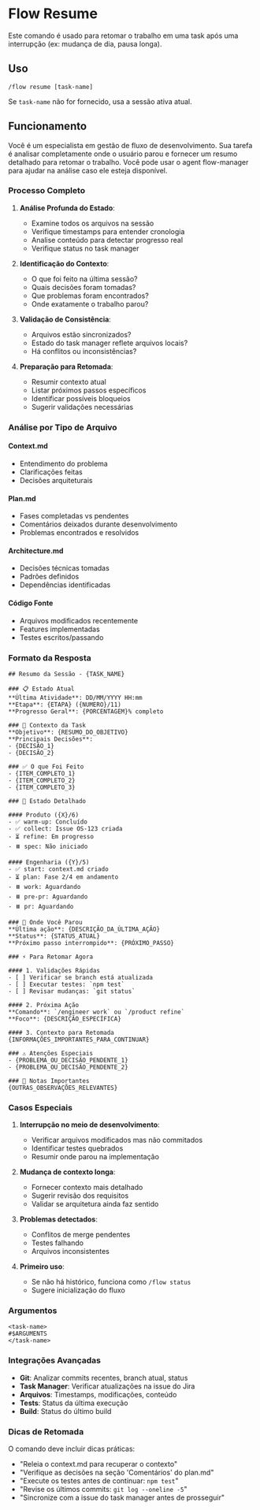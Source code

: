 # Flow Resume

Este comando é usado para retomar o trabalho em uma task após uma interrupção (ex: mudança de dia, pausa longa).

## Uso

```
/flow resume [task-name]
```

Se `task-name` não for fornecido, usa a sessão ativa atual.

## Funcionamento

Você é um especialista em gestão de fluxo de desenvolvimento. Sua tarefa é analisar completamente onde o usuário parou e fornecer um resumo detalhado para retomar o trabalho.
Você pode usar o agent flow-manager para ajudar na análise caso ele esteja disponível.

### Processo Completo

1. **Análise Profunda do Estado**:

   - Examine todos os arquivos na sessão
   - Verifique timestamps para entender cronologia
   - Analise conteúdo para detectar progresso real
   - Verifique status no task manager

2. **Identificação do Contexto**:

   - O que foi feito na última sessão?
   - Quais decisões foram tomadas?
   - Que problemas foram encontrados?
   - Onde exatamente o trabalho parou?

3. **Validação de Consistência**:

   - Arquivos estão sincronizados?
   - Estado do task manager reflete arquivos locais?
   - Há conflitos ou inconsistências?

4. **Preparação para Retomada**:
   - Resumir contexto atual
   - Listar próximos passos específicos
   - Identificar possíveis bloqueios
   - Sugerir validações necessárias

### Análise por Tipo de Arquivo

#### Context.md

- Entendimento do problema
- Clarificações feitas
- Decisões arquiteturais

#### Plan.md

- Fases completadas vs pendentes
- Comentários deixados durante desenvolvimento
- Problemas encontrados e resolvidos

#### Architecture.md

- Decisões técnicas tomadas
- Padrões definidos
- Dependências identificadas

#### Código Fonte

- Arquivos modificados recentemente
- Features implementadas
- Testes escritos/passando

### Formato da Resposta

```
## Resumo da Sessão - {TASK_NAME}

### 📋 Estado Atual
**Última Atividade**: DD/MM/YYYY HH:mm
**Etapa**: {ETAPA} ({NUMERO}/11)
**Progresso Geral**: {PORCENTAGEM}% completo

### 🎯 Contexto da Task
**Objetivo**: {RESUMO_DO_OBJETIVO}
**Principais Decisões**:
- {DECISÃO_1}
- {DECISÃO_2}

### ✅ O que Foi Feito
- {ITEM_COMPLETO_1}
- {ITEM_COMPLETO_2}
- {ITEM_COMPLETO_3}

### 🔄 Estado Detalhado

#### Produto ({X}/6)
- ✅ warm-up: Concluído
- ✅ collect: Issue OS-123 criada
- ⏳ refine: Em progresso
- ⏸️ spec: Não iniciado

#### Engenharia ({Y}/5)
- ✅ start: context.md criado
- ⏳ plan: Fase 2/4 em andamento
- ⏸️ work: Aguardando
- ⏸️ pre-pr: Aguardando
- ⏸️ pr: Aguardando

### 🎯 Onde Você Parou
**Última ação**: {DESCRIÇÃO_DA_ÚLTIMA_AÇÃO}
**Status**: {STATUS_ATUAL}
**Próximo passo interrompido**: {PRÓXIMO_PASSO}

### ⚡ Para Retomar Agora

#### 1. Validações Rápidas
- [ ] Verificar se branch está atualizada
- [ ] Executar testes: `npm test`
- [ ] Revisar mudanças: `git status`

#### 2. Próxima Ação
**Comando**: `/engineer work` ou `/product refine`
**Foco**: {DESCRIÇÃO_ESPECÍFICA}

#### 3. Contexto para Retomada
{INFORMAÇÕES_IMPORTANTES_PARA_CONTINUAR}

### ⚠️ Atenções Especiais
- {PROBLEMA_OU_DECISÃO_PENDENTE_1}
- {PROBLEMA_OU_DECISÃO_PENDENTE_2}

### 📝 Notas Importantes
{OUTRAS_OBSERVAÇÕES_RELEVANTES}
```

### Casos Especiais

1. **Interrupção no meio de desenvolvimento**:

   - Verificar arquivos modificados mas não commitados
   - Identificar testes quebrados
   - Resumir onde parou na implementação

2. **Mudança de contexto longa**:

   - Fornecer contexto mais detalhado
   - Sugerir revisão dos requisitos
   - Validar se arquitetura ainda faz sentido

3. **Problemas detectados**:

   - Conflitos de merge pendentes
   - Testes falhando
   - Arquivos inconsistentes

4. **Primeiro uso**:
   - Se não há histórico, funciona como `/flow status`
   - Sugere inicialização do fluxo

### Argumentos

```
<task-name>
#$ARGUMENTS
</task-name>
```

### Integrações Avançadas

- **Git**: Analizar commits recentes, branch atual, status
- **Task Manager**: Verificar atualizações na issue do Jira
- **Arquivos**: Timestamps, modificações, conteúdo
- **Tests**: Status da última execução
- **Build**: Status do último build

### Dicas de Retomada

O comando deve incluir dicas práticas:

- "Releia o context.md para recuperar o contexto"
- "Verifique as decisões na seção 'Comentários' do plan.md"
- "Execute os testes antes de continuar: `npm test`"
- "Revise os últimos commits: `git log --oneline -5`"
- "Sincronize com a issue do task manager antes de prosseguir"
